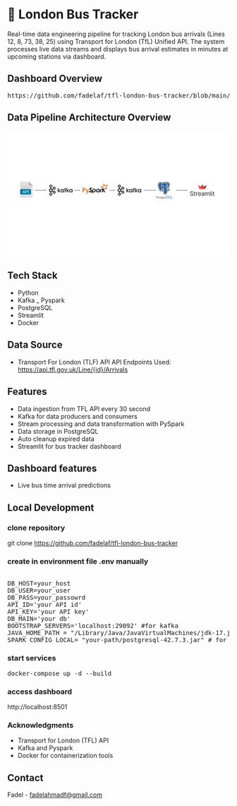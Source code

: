 
# 🚌 London Bus Tracker

Real-time data engineering pipeline for tracking London bus arrivals (Lines 12, 8, 73, 38, 25) using Transport for London (TfL) Unified API. 
The system processes live data streams and displays bus arrival estimates in minutes at upcoming stations via dashboard.


## Dashboard Overview

<pre>https://github.com/fadelaf/tfl-london-bus-tracker/blob/main/dashboard_tfl_recording.mp4</pre>

## Data Pipeline Architecture Overview

<img src="./tfl-data-pipeline.jpg" alt="Data Pipeline" width="800"/>

## Tech Stack
- Python
- Kafka
_ Pyspark
- PostgreSQL
- Streamlit
- Docker

## Data Source

- Transport For London (TLF) API
    API Endpoints Used: https://api.tfl.gov.uk/Line/{id}/Arrivals

## Features
- Data ingestion from TFL API every 30 second
- Kafka for data producers and consumers
- Stream processing and data transformation with PySpark
- Data storage in PostgreSQL
- Auto cleanup expired data
- Streamlit for bus tracker dashboard

## Dashboard features
- Live bus time arrival predictions

## Local Development

### clone repository
git clone https://github.com/fadelaf/tfl-london-bus-tracker

### create in environment file .env manually
<pre> 
DB_HOST=your_host 
DB_USER=your_user 
DB_PASS=your_passowrd 
API_ID='your API id' 
API_KEY='your API key' 
DB_MAIN='your db' 
BOOTSTRAP_SERVERS='localhost:29092' #for kafka 
JAVA_HOME_PATH = "/Library/Java/JavaVirtualMachines/jdk-17.jdk/Contents/Home"  #for connect to java virtual machine 
SPARK_CONFIG_LOCAL= "your-path/postgresql-42.7.3.jar" # for postgresql jar 
</pre>

### start services 
<pre>docker-compose up -d --build</pre>

### access dashboard
http://localhost:8501

### Acknowledgments
- Transport for London (TFL) API
- Kafka and Pyspark
- Docker for containerization tools

## Contact
Fadel - fadelahmadf@gmail.com